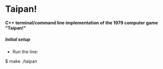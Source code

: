 # Taipan!
**C++ terminal/command line implementation of the 1979 computer game "Taipan!"**


##### Initial setup
- Run the line:

$ make ./taipan
